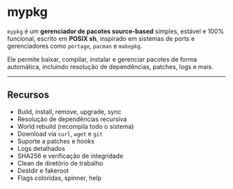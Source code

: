 # mypkg

`mypkg` é um **gerenciador de pacotes source-based** simples, estável e 100% funcional, escrito em **POSIX sh**, inspirado em sistemas de ports e gerenciadores como `portage`, `pacman` e `makepkg`.  

Ele permite baixar, compilar, instalar e gerenciar pacotes de forma automática, incluindo resolução de dependências, patches, logs e mais.

---

## Recursos

- Build, install, remove, upgrade, sync
- Resolução de dependências recursiva
- World rebuild (recompila todo o sistema)
- Download via `curl`, `wget` e `git`
- Suporte a patches e hooks
- Logs detalhados
- SHA256 e verificação de integridade
- Clean de diretório de trabalho
- Destdir e fakeroot
- Flags coloridas, spinner, help
